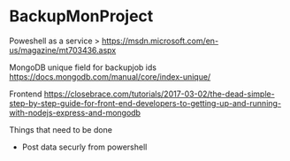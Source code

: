 # BackupMonProject

Poweshell as a service > https://msdn.microsoft.com/en-us/magazine/mt703436.aspx

MongoDB unique field for backupjob ids https://docs.mongodb.com/manual/core/index-unique/

Frontend https://closebrace.com/tutorials/2017-03-02/the-dead-simple-step-by-step-guide-for-front-end-developers-to-getting-up-and-running-with-nodejs-express-and-mongodb

Things that need to be done
- Post data securly from powershell
